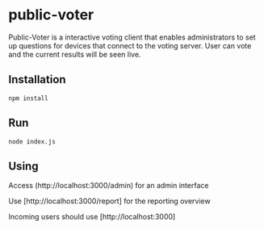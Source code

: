 public-voter
============

Public-Voter is a interactive voting client that enables administrators to set up questions for devices that connect to the voting server. User can vote and the current results will be seen live.

## Installation
```
npm install
```

## Run
```
node index.js
```

## Using
Access (http://localhost:3000/admin) for an admin interface

Use [http://localhost:3000/report] for the reporting overview

Incoming users should use [http://localhost:3000]

